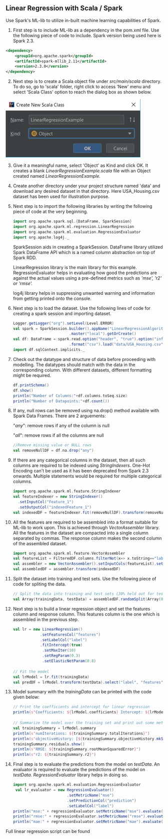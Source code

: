 ## Linear Regression with Scala / Spark

Use Spark's ML-lib to utilize in-built machine learning capabilities of Spark.

1. First step is to include ML-lib as a dependency in the pom.xml file. Use the following piece of code to include. Spark version being used here is Spark 2.3.

```xml
<dependency>
    <groupId>org.apache.spark</groupId>
    <artifactId>spark-mllib_2.11</artifactId>
    <version>2.3.0</version>
</dependency>
```

2. Next step is to create a Scala object file under *src/main/scala* directory. To do so, go to 'scala' folder, right click to access 'New' menu and select 'Scala Class' option to reach the dialog box as shown below.

![09-CreateScalaObject](./img/09-CreateScalaObject.PNG)

3. Give it a meaningful name, select 'Object' as Kind and click OK. It creates a blank *LinearRegressionExample.scala* file with an Object created named *LinearRegressionExample.*

4. Create another directory under your project structure named 'data' and download any desired dataset in that directory. Here USA_Housing.csv dataset has been used for illustration purpose.

5. Next step is to import the following libraries by writing the following piece of code at the very beginning. 

   ```scala
   import org.apache.spark.sql.{DataFrame, SparkSession}
   import org.apache.spark.ml.regression.LinearRegression
   import org.apache.spark.ml.evaluation.RegressionEvaluator
   import org.apache.log4j._
   ```

   SparkSession aids in creating a SparkSession. DataFrame library utilized Spark DataFrame API which is a named column abstraction on top of Spark RDD.

   LinearRegression library is the main library for this example. RegressionEvaluator helps in evaluating how good the predictions are against the actual values using a pre-defined metrics such as *'mse', 'r2' or 'rmse'.*

   log4j library helps in suppressing unwanted warning and information from getting printed onto the console.

6. Next step is to load the dataset. Use the following lines of code for creating a spark session and importing dataset.

   ```scala
   Logger.getLogger("org").setLevel(Level.ERROR)
   val spark = SparkSession.builder().appName("LinearRegressionAlgorithm")
     						.master("local").getOrCreate()
   val df: DataFrame = spark.read.option("header", "true").option("inferSchema", "true")
    						.format("csv").load("data/USA_Housing.csv")
   import df.sqlContext.implicits._
   ```

7. Check out the datatype and structure of data before proceeding with modelling. The datatypes should match with the data in the corresponding column. With different datasets, different formatting might be required.

   ```scala 
   df.printSchema()
   df.show()
   println("Number of Columns:"+df.columns.toSeq.size)
   println("Number of Datapoints:"+df.count())
   ```

8. If any, null rows can be removed using na.drop() method available with Spark Data Frames. There are 2 arguements:

   "*any*": remove rows if any of the column is null

   "*all*": remove rows if all the columns are null

   ```scala 
   //Remove missing value or NULL rows
   val removeNullDF = df.na.drop("any")
   ```

9. If there are any categorical columns in the dataset, then all such columns are required to be indexed using *StringIndexers*. One-Hot Encoding can't be used as it has been deprecated from Spark 2.3 onwards. Multiple statements would be required for multiple categorical columns.

   ```scala
   import org.apache.spark.ml.feature.StringIndexer
   val featureIndexer = new StringIndexer()
     .setInputCol("Feature_1")
     .setOutputCol("indexedFeature_1")
   val indexedDF = featureIndexer.fit(removeNullDF).transform(removeNullDF)
   ```

10. All the features are required to be assembled into a format suitable for ML-lib to work upon. This is achieved through *VectorAssembler* library. All the features in the dataset are compacted into a single column separated by commas. The response column makes the second column of the assembled dataset.

    ```scala 
    import org.apache.spark.ml.feature.VectorAssembler
    val featureList = FilteredDF.columns.filterNot(x=> x.toString=="label")
    val assembler = new VectorAssembler().setInputCols(featureList).setOutputCol("features")
    val assembledDF = assembler.transform(indexedDF)
    ```

11. Split the dataset into training and test sets. Use the following piece of code for spliting the data.

    ```scala
    // Split the data into training and test sets (30% held out for testing).
    val Array(trainingData, testData) = assembledDF.randomSplit(Array(0.7, 0.3))
    ```

12. Next step is to build a linear regression object and set the features column and response column. This features column is the one which is assembled in the previous step.

    ```scala 
    val lr = new LinearRegression()
    			.setFeaturesCol("features")
    			.setLabelCol("label")
    			.fitIntercept(true)
    	         .setMaxIter(10)
                 .setRegParam(0.3)
                 .setElasticNetParam(0.8)
    
    // Fit the model
    val lrModel = lr.fit(trainingData)
    val predDF = lrModel.transform(testData).select("label", "features","prediction")
    ```

13. Model summary with the *trainingData* can be printed with the code given below:

    ```scala 
    // Print the coefficients and intercept for linear regression
    println(s"Coefficients: ${lrModel.coefficients} Intercept: ${lrModel.intercept}")
    
    // Summarize the model over the training set and print out some metrics
    val trainingSummary = lrModel.summary
    println(s"numIterations: ${trainingSummary.totalIterations}")
    println(s"objectiveHistory: [${trainingSummary.objectiveHistory.mkString(",")}]")
    trainingSummary.residuals.show()
    println(s"RMSE: ${trainingSummary.rootMeanSquaredError}")
    println(s"r2: ${trainingSummary.r2}")
    ```

14. Final step is to evaluate the predictions from the model on *testData*. An evaluator is required to evaluate the predictions of the model on *testData*. *RegressionEvaluator* library helps in doing so.

    ```scala 
    import org.apache.spark.ml.evaluation.RegressionEvaluator
     val lr_evaluator = new RegressionEvaluator()
                            .setMetricName("mse")
                            .setPredictionCol("prediction")
                            .setLabelCol("label")
    println("mse:" + regressionEvaluator.setMetricName("mse").evaluate(predDF))
    println("rmse:" + regressionEvaluator.setMetricName("rmse").evaluate(predDF))
    println("mae:" + regressionEvaluator.setMetricName("mae").evaluate(predDF))
    ```

Full linear regression script can be found 

[here]: https://bitbucket.micron.com/bbdc/projects/FDS/repos/micapro_ttmy65d/browse/src/main/scala/com/micron/mica/LinearRegressionMICA.scala.

